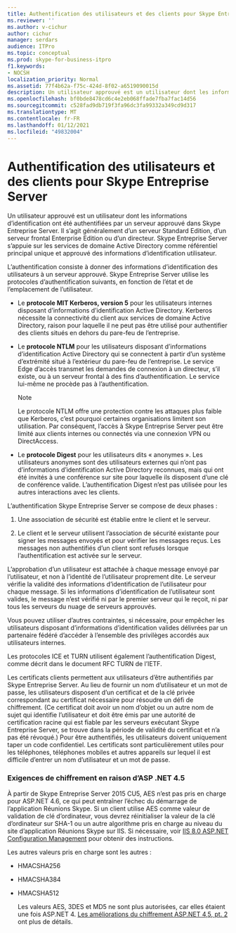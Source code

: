 ```yaml
---
title: Authentification des utilisateurs et des clients pour Skype Entreprise Server
ms.reviewer: ''
ms.author: v-cichur
author: cichur
manager: serdars
audience: ITPro
ms.topic: conceptual
ms.prod: skype-for-business-itpro
f1.keywords:
- NOCSH
localization_priority: Normal
ms.assetid: 77f4b62a-f75c-424d-8f02-a6519090015d
description: Un utilisateur approuvé est un utilisateur dont les informations d’identification ont été authentifiées par un serveur approuvé dans Skype Entreprise Server. Il s’agit généralement d’un serveur Standard Edition, d’un serveur frontal Enterprise Edition ou d’un directeur. Skype Entreprise Server s’appuie sur les services de domaine Active Directory comme référentiel principal unique et approuvé des informations d’identification utilisateur.
ms.openlocfilehash: bf0bde8478cd6c4e2eb068ffade7fba7fac14d56
ms.sourcegitcommit: c528fad9db719f3fa96dc3fa99332a349cd9d317
ms.translationtype: MT
ms.contentlocale: fr-FR
ms.lasthandoff: 01/12/2021
ms.locfileid: "49832004"
---
```

# <a name="user-and-client-authentication-for-skype-for-business-server"></a>Authentification des utilisateurs et des clients pour Skype Entreprise Server
 
Un utilisateur approuvé est un utilisateur dont les informations d’identification ont été authentifiées par un serveur approuvé dans Skype Entreprise Server. Il s’agit généralement d’un serveur Standard Edition, d’un serveur frontal Enterprise Edition ou d’un directeur. Skype Entreprise Server s’appuie sur les services de domaine Active Directory comme référentiel principal unique et approuvé des informations d’identification utilisateur.
  
L’authentification consiste à donner des informations d’identification des utilisateurs à un serveur approuvé. Skype Entreprise Server utilise les protocoles d’authentification suivants, en fonction de l’état et de l’emplacement de l’utilisateur.
  
- Le **protocole MIT Kerberos, version 5** pour les utilisateurs internes disposant d’informations d’identification Active Directory. Kerberos nécessite la connectivité du client aux services de domaine Active Directory, raison pour laquelle il ne peut pas être utilisé pour authentifier des clients situés en dehors du pare-feu de l’entreprise.
    
- Le **protocole NTLM** pour les utilisateurs disposant d’informations d’identification Active Directory qui se connectent à partir d’un système d’extrémité situé à l’extérieur du pare-feu de l’entreprise. Le service Edge d’accès transmet les demandes de connexion à un directeur, s’il existe, ou à un serveur frontal à des fins d’authentification. Le service lui-même ne procède pas à l’authentification.
    
    > [!NOTE]
    > Le protocole NTLM offre une protection contre les attaques plus faible que Kerberos, c’est pourquoi certaines organisations limitent son utilisation. Par conséquent, l’accès à Skype Entreprise Server peut être limité aux clients internes ou connectés via une connexion VPN ou DirectAccess. 
  
- Le **protocole Digest** pour les utilisateurs dits « anonymes ». Les utilisateurs anonymes sont des utilisateurs externes qui n’ont pas d’informations d’identification Active Directory reconnues, mais qui ont été invités à une conférence sur site pour laquelle ils disposent d’une clé de conférence valide. L’authentification Digest n’est pas utilisée pour les autres interactions avec les clients.
    
L’authentification Skype Entreprise Server se compose de deux phases :
  
1. Une association de sécurité est établie entre le client et le serveur.
    
2. Le client et le serveur utilisent l’association de sécurité existante pour signer les messages envoyés et pour vérifier les messages reçus. Les messages non authentifiés d’un client sont refusés lorsque l’authentification est activée sur le serveur.
    
L’approbation d’un utilisateur est attachée à chaque message envoyé par l’utilisateur, et non à l’identité de l’utilisateur proprement dite. Le serveur vérifie la validité des informations d’identification de l’utilisateur pour chaque message. Si les informations d’identification de l’utilisateur sont valides, le message n’est vérifié ni par le premier serveur qui le reçoit, ni par tous les serveurs du nuage de serveurs approuvés.
  
Vous pouvez utiliser d’autres contraintes, si nécessaire, pour empêcher les utilisateurs disposant d’informations d’identification valides délivrées par un partenaire fédéré d’accéder à l’ensemble des privilèges accordés aux utilisateurs internes.
  
Les protocoles ICE et TURN utilisent également l’authentification Digest, comme décrit dans le document RFC TURN de l’IETF.
  
Les certificats clients permettent aux utilisateurs d’être authentifiés par Skype Entreprise Server. Au lieu de fournir un nom d’utilisateur et un mot de passe, les utilisateurs disposent d’un certificat et de la clé privée correspondant au certificat nécessaire pour résoudre un défi de chiffrement. (Ce certificat doit avoir un nom d’objet ou un autre nom de sujet qui identifie l’utilisateur et doit être émis par une autorité de certification racine qui est fiable par les serveurs exécutant Skype Entreprise Server, se trouve dans la période de validité du certificat et n’a pas été révoqué.) Pour être authentifiés, les utilisateurs doivent uniquement taper un code confidentiel. Les certificats sont particulièrement utiles pour les téléphones, téléphones mobiles et autres appareils sur lequel il est difficile d’entrer un nom d’utilisateur et un mot de passe.
  
### <a name="cryptographic-requirements-due-to-asp-net-45"></a>Exigences de chiffrement en raison d’ASP .NET 4.5 

À partir de Skype Entreprise Server 2015 CU5, AES n’est pas pris en charge pour ASP.NET 4.6, ce qui peut entraîner l’échec du démarrage de l’application Réunions Skype. Si un client utilise AES comme valeur de validation de clé d’ordinateur, vous devrez réinitialiser la valeur de la clé d’ordinateur sur SHA-1 ou un autre algorithme pris en charge au niveau du site d’application Réunions Skype sur IIS. Si nécessaire, voir [IIS 8.0 ASP.NET Configuration Management](https://docs.microsoft.com/iis/get-started/whats-new-in-iis-8/iis-80-aspnet-configuration-management) pour obtenir des instructions.
  
Les autres valeurs pris en charge sont les autres :
  
- HMACSHA256
    
- HMACSHA384
    
- HMACSHA512
    
  Les valeurs AES, 3DES et MD5 ne sont plus autorisées, car elles étaient une fois ASP.NET 4. [Les améliorations du chiffrement ASP.NET 4,5, pt. 2](https://blogs.msdn.microsoft.com/webdev/2012/10/23/cryptographic-improvements-in-asp-net-4-5-pt-2/) ont plus de détails.
  
